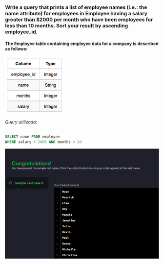 ### Write a query that prints a list of employee names (i.e.: the name attribute) for employees in Employee having a salary greater than $2000 per month who have been employees for less than 10 months. Sort your result by ascending employee_id.

#### The Employee table containing employee data for a company is described as follows:

![alt text](table.png)

_Query utilizada:_

```sql

SELECT name FROM employee
WHERE salary > 2000 AND months < 10

```

![alt text](image.png)
